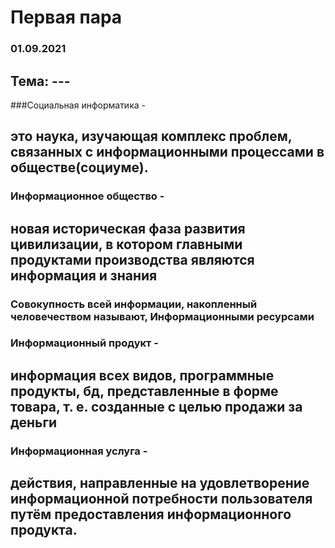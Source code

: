 # Первая пара
### 01.09.2021

## Тема: ---

###Социальная информатика - 
## это наука, изучающая комплекс проблем, связанных с информационными процессами в обществе(социуме).

### Информационное общество - 
## новая историческая фаза развития цивилизации, в котором главными продуктами производства являются информация и знания

### Совокупность всей информации, накопленный человечеством называют, Информационными ресурсами

### Информационный продукт -
## информация всех видов, программные продукты, бд, представленные в форме товара, т. е. созданные с целью продажи за деньги

### Информационная услуга - 
## действия, направленные на удовлетворение информационной потребности пользователя путём предоставления информационного продукта.
